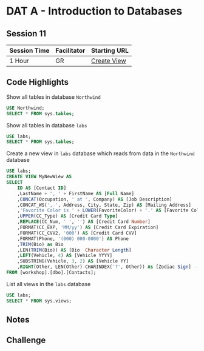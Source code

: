 # DAT A - Introduction to Databases
## Session 11


|Session Time|Facilitator|Starting URL              |
|------------|-----------|-------------------------------------------------------|
|1 Hour      |GR         |[Create View](https://www.w3schools.com/sql/sql_view.asp)     |



## Code Highlights
Show all tables in database ```Northwind```
```sql
USE Northwind;
SELECT * FROM sys.tables;
```

Show all tables in database ```labs```
```sql
USE labs;
SELECT * FROM sys.tables;
```

Create a new view in ```labs``` database which reads from data in the ```Northwind``` database
```sql
USE labs;
CREATE VIEW MyNewWiew AS
SELECT
    ID AS [Contact ID]
    ,LastName + ', ' + FirstName AS [Full Name]
    ,CONCAT(Occupation, ' at ', Company) AS [Job Description]
    ,CONCAT_WS(', ', Address, City, State, Zip) AS [Mailing Address]
    ,'Favorite Color is ' + LOWER(FavoriteColor) + '.' AS [Favorite Color]
    ,UPPER(CC_Type) AS [Credit Card Type]
    ,REPLACE(CC_Num, ' ', '') AS [Credit Card Number]
    ,FORMAT(CC_EXP, 'MM/yy') AS [Credit Card Expiration]
    ,FORMAT(CC_CVV2, '000') AS [Credit Card CVV]
    ,FORMAT(Phone, '(000) 000-0000') AS Phone
    ,TRIM(Bio) as Bio
    ,LEN(TRIM(Bio)) AS [Bio  Character Length]
    ,LEFT(Vehicle, 4) AS [Vehicle YYYY]
    ,SUBSTRING(Vehicle, 3, 2) AS [Vehicle YY]
    ,RIGHT(Other, LEN(Other)-CHARINDEX('?', Other)) As [Zodiac Sign] --> New Column
FROM [workshop].[dbo].[Contacts];
```

List all views in the ```labs``` database
```sql
USE labs;
SELECT * FROM sys.views;
```


## Notes




## Challenge